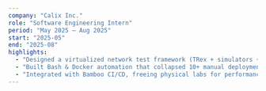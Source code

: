 ```yaml
---
company: "Calix Inc."
role: "Software Engineering Intern"
period: "May 2025 – Aug 2025"
start: "2025-05"
end: "2025-08"
highlights:
  - "Designed a virtualized network test framework (TRex + simulators + Robot Framework), enabling 80% of tests to run without hardware."
  - "Built Bash & Docker automation that collapsed 10+ manual deployment steps into one, improving reliability and developer productivity."
  - "Integrated with Bamboo CI/CD, freeing physical labs for performance and scalability testing."
---
```


